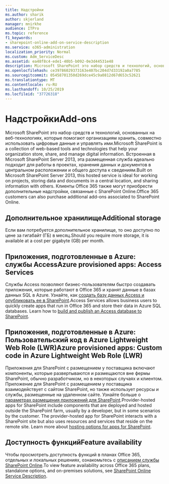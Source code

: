 ```yaml
---
title: Надстройки
ms.author: sharik
author: skjerland
manager: mnirkhe
audience: ITPro
ms.topic: reference
f1_keywords:
- sharepoint-online-add-on-service-description
ms.service: o365-administration
localization_priority: Normal
ms.custom: Adm_ServiceDesc
ms.assetid: ea48f8c4-ede1-40b5-b092-0e3d44531e48
description: Microsoft SharePoint это набор средств и технологий, основанных на веб-технологиях, которые помогают организациям хранить, совместно использовать цифровые данные и управлять ими. Встроенная в Microsoft SharePoint Server 2013, эта размещенная служба идеально подходит для работы в проектах, хранения данных и документов в центральном расположении и общего доступа к сведениям. Клиенты Office 365 также могут приобрести дополнительные надстройки, связанные с SharePoint Online.
ms.openlocfilehash: ce39786029373163e407bc204d7d33192a0a7785
ms.sourcegitcommit: 05458701350d269dce45c9a0812d67d653c52621
ms.translationtype: MT
ms.contentlocale: ru-RU
ms.lasthandoff: 10/25/2019
ms.locfileid: "37726318"
---
```

# <a name="add-ons"></a><span data-ttu-id="43b84-105">Надстройки</span><span class="sxs-lookup"><span data-stu-id="43b84-105">Add-ons</span></span>

<span data-ttu-id="43b84-106">Microsoft SharePoint это набор средств и технологий, основанных на веб-технологиях, которые помогают организациям хранить, совместно использовать цифровые данные и управлять ими.</span><span class="sxs-lookup"><span data-stu-id="43b84-106">Microsoft SharePoint is a collection of web-based tools and technologies that help your organization store, share, and manage digital information.</span></span> <span data-ttu-id="43b84-107">Встроенная в Microsoft SharePoint Server 2013, эта размещенная служба идеально подходит для работы в проектах, хранения данных и документов в центральном расположении и общего доступа к сведениям.</span><span class="sxs-lookup"><span data-stu-id="43b84-107">Built on Microsoft SharePoint Server 2013, this hosted service is ideal for working on projects, storing data and documents in a central location, and sharing information with others.</span></span> <span data-ttu-id="43b84-108">Клиенты Office 365 также могут приобрести дополнительные надстройки, связанные с SharePoint Online.</span><span class="sxs-lookup"><span data-stu-id="43b84-108">Office 365 customers can also purchase additional add-ons associated to SharePoint Online.</span></span>
  
## <a name="additional-storage"></a><span data-ttu-id="43b84-109">Дополнительное хранилище</span><span class="sxs-lookup"><span data-stu-id="43b84-109">Additional storage</span></span>

<span data-ttu-id="43b84-110">Если вам потребуется дополнительное хранилище, то оно доступно по цене за гигабайт (ГБ) в месяц.</span><span class="sxs-lookup"><span data-stu-id="43b84-110">Should you require more storage, it is available at a cost per gigabyte (GB) per month.</span></span>
  
## <a name="azure-provisioned-apps-access-services"></a><span data-ttu-id="43b84-111">Приложения, подготовленные в Azure: службы Access</span><span class="sxs-lookup"><span data-stu-id="43b84-111">Azure provisioned apps: Access Services</span></span>

<span data-ttu-id="43b84-p103">Службы Access позволяют бизнес-пользователям быстро создавать приложения, которые работают в Office 365 и хранят данные в базах данных SQL в Azure. Узнайте, как [создать базу данных Access и опубликовать ее в SharePoint](https://go.microsoft.com/fwlink/p/?LinkID=393754).</span><span class="sxs-lookup"><span data-stu-id="43b84-p103">Access Services allows business users to quickly create apps that run in Office 365 and store their data in Azure SQL databases. Learn how to [build and publish an Access database to SharePoint](https://go.microsoft.com/fwlink/p/?LinkID=393754).</span></span>
  
## <a name="azure-provisioned-apps-custom-code-in-azure-lightweight-web-role-lwr"></a><span data-ttu-id="43b84-114">Приложения, подготовленные в Azure: Пользовательский код в Azure Lightweight Web Role (LWR)</span><span class="sxs-lookup"><span data-stu-id="43b84-114">Azure provisioned apps: Custom code in Azure Lightweight Web Role (LWR)</span></span>

<span data-ttu-id="43b84-p104">Приложения для SharePoint с размещением у поставщика включают компоненты, которые развертываются и размещаются вне фермы SharePoint, обычно разработчиком, но в некоторых случаях и клиентом. Приложение для SharePoint с размещением у поставщика взаимодействует с сайтом SharePoint, но также использует ресурсы и службы, размещенные на удаленном сайте. Узнайте больше о [параметрах размещения приложений для SharePoint](https://go.microsoft.com/fwlink/?LinkId=271314).</span><span class="sxs-lookup"><span data-stu-id="43b84-p104">Provider-hosted apps for SharePoint include components that are deployed and hosted outside the SharePoint farm, usually by a developer, but in some scenarios by the customer. The provider-hosted app for SharePoint interacts with a SharePoint site but also uses resources and services that reside on the remote site. Learn more about [hosting options for apps for SharePoint](https://go.microsoft.com/fwlink/?LinkId=271314).</span></span>
  
## <a name="feature-availability"></a><span data-ttu-id="43b84-118">Доступность функций</span><span class="sxs-lookup"><span data-stu-id="43b84-118">Feature availability</span></span>

<span data-ttu-id="43b84-119">Чтобы просмотреть доступность функций в планах Office 365, отдельных и локальных решениях, ознакомьтесь с [описанием службы SharePoint Online](sharepoint-online-service-description.md).</span><span class="sxs-lookup"><span data-stu-id="43b84-119">To view feature availability across Office 365 plans, standalone options, and on-premises solutions, see [SharePoint Online Service Description](sharepoint-online-service-description.md).</span></span>
  